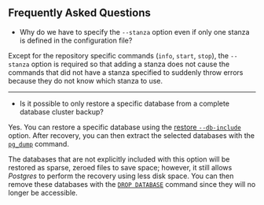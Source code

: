 ## Frequently Asked Questions

- Why do we have to specify the `--stanza` option even if only one stanza is defined in the configuration file?

Except for the repository specific commands (`info`, `start`, `stop`), the `--stanza` option is required so that adding a stanza does not cause the commands that did not have a stanza specified to suddenly throw errors because they do not know which stanza to use.

---

- Is it possible to only restore a specific database from a complete database cluster backup?

Yes. You can restore a specific database using the [restore `--db-include`](https://pgbackrest.org/command.html#command-restore/category-command/option-db-include) option. After recovery, you can then extract the selected databases with the [`pg_dump`](https://www.postgresql.org/docs/current/app-pgdump.html) command.

The databases that are not explicitly included with this option will be restored as sparse, zeroed files to save space; however, it still allows _Postgres_ to perform the recovery using less disk space. You can then remove these databases with the [`DROP DATABASE`](https://www.postgresql.org/docs/current/sql-dropdatabase.html) command since they will no longer be accessible.

